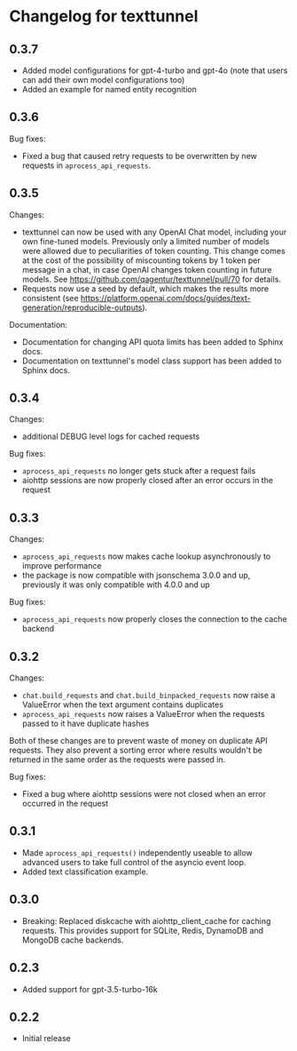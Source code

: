 # Changelog for texttunnel

## 0.3.7

- Added model configurations for gpt-4-turbo and gpt-4o (note that users can add their own model configurations too)
- Added an example for named entity recognition

## 0.3.6

Bug fixes:

- Fixed a bug that caused retry requests to be overwritten by new requests in `aprocess_api_requests`.

## 0.3.5

Changes:

- texttunnel can now be used with any OpenAI Chat model, including your own fine-tuned models. Previously only a limited number of models were allowed due to peculiarities of token counting. This change comes at the cost of the possibility of miscounting tokens by 1 token per message in a chat, in case OpenAI changes token counting in future models. See https://github.com/qagentur/texttunnel/pull/70 for details.
- Requests now use a seed by default, which makes the results more consistent (see https://platform.openai.com/docs/guides/text-generation/reproducible-outputs).

Documentation:

- Documentation for changing API quota limits has been added to Sphinx docs.
- Documentation on texttunnel's model class support has been added to Sphinx docs.

## 0.3.4

Changes:

- additional DEBUG level logs for cached requests

Bug fixes:

- `aprocess_api_requests` no longer gets stuck after a request fails
- aiohttp sessions are now properly closed after an error occurs in the request

## 0.3.3

Changes:

- `aprocess_api_requests` now makes cache lookup asynchronously to improve performance
- the package is now compatible with jsonschema 3.0.0 and up, previously it was only compatible with 4.0.0 and up

Bug fixes:

- `aprocess_api_requests` now properly closes the connection to the cache backend

## 0.3.2

Changes:

- `chat.build_requests` and `chat.build_binpacked_requests` now raise a ValueError when the text argument contains duplicates
- `aprocess_api_requests` now raises a ValueError when the requests passed to it have duplicate hashes

Both of these changes are to prevent waste of money on duplicate API requests. They also prevent a sorting error where results wouldn't be returned in the same order as the requests were passed in.

Bug fixes:

- Fixed a bug where aiohttp sessions were not closed when an error occurred in the request

## 0.3.1

- Made `aprocess_api_requests()` independently useable to allow advanced users to take full control of the asyncio event loop.
- Added text classification example.

## 0.3.0

- Breaking: Replaced diskcache with aiohttp_client_cache for caching requests. This provides support for SQLite, Redis, DynamoDB and MongoDB cache backends.

## 0.2.3

- Added support for gpt-3.5-turbo-16k

## 0.2.2

- Initial release
